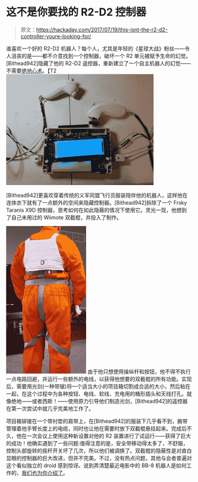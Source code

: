 # 这不是你要找的 R2-D2 控制器

> 原文：<https://hackaday.com/2017/07/19/this-isnt-the-r2-d2-controller-youre-looking-for/>

谁喜欢一个好的 R2-D2 机器人？每个人，尤其是年轻的《星球大战》粉丝——令人沮丧的是——都不介意找到一个控制器，破坏一个 R2 单元被赋予生命的幻觉。[Bithead942]隐藏了他的 R2-D2 遥控器，重新建立了一个自主机器人的幻觉——不需要[绝地心术](https://bithead942.wordpress.com/2017/07/04/hidden-r2-d2-controller/)。【T2![](img/8ae67b47b0f60e2ebd9259caf938f11a.png)

[Bithead942]更喜欢穿着传统的义军同盟飞行员服装陪伴他的机器人，这样他在连体衣下就有了一点额外的空间来隐藏控制器。[Bithead942]拆除了一个 Frsky Taranis X9D 控制器，思考如何在如此隐蔽的情况下使用它。灵光一现，他想到了自己未用过的 Wiimote 双截棍，并投入了制作。

[![](img/ae343a810d282ed05eed9717049f383a.png)](https://hackaday.com/wp-content/uploads/2017/07/20170704_192059-e1499215290840.jpg) 由于他只想使用操纵杆和按钮，他不得不执行一点电路回避，并运行一些额外的电线，以获得他想要的双截棍的所有功能。实现后，需要用光剑(一种带锯)将一个适当大小的项目箱切割成合适的大小，然后粘在一起，在这个过程中为各种按钮、电线、软线、充电用的桶形插头和天线打孔。就像绝地——或者西斯！——使用原力引导他们制造光剑，[Bithead942]的遥控器在第一次尝试中就几乎完美地工作了。

项目箱铆接在一个带衬垫的肩带上，在[Bithead942]的服装下几乎看不到，腕带管理着他手臂长度上的电缆，同时也让他在需要时放下双截棍悬挂起来。完成后不久，他在一次会议上使用这种新设置对他的 R2 装置进行了试运行——获得了巨大的成功！他确实遇到了一些问题:值得注意的是，安全带移动得太多了，不舒服，控制头部旋转的摇杆开关坏了几次，所以他们被调换了。双截棍的隐蔽性是对直白显眼的控制器的巨大改进，但并不完美。不过，没有热点问题，其他与会者普遍对这个看似独立的 droid 感到惊讶。说到弄清楚最近电影中的 BB-8 机器人是如何工作的，[我们也为你介绍了](http://hackaday.com/2016/07/20/how-bb-8-works-revealed-at-star-wars-celebration-europe/)。